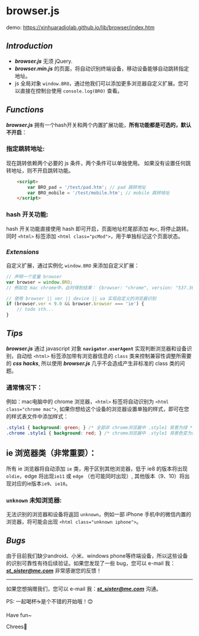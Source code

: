 # **browser.js**

demo: <https://xinhuaradiolab.github.io/lib/browser/index.htm>

## _**Introduction**_

-   _**browser.js**_ 无须 jQuery.
-   _**browser.min.js**_ 的页面，将自动识别终端设备，移动设备能够自动跳转指定地址。
-   js 全局对象 `window.BRO`，通过他我们可以添加更多浏览器自定义扩展。您可以直接在控制台使用 `console.log(BRO)` 查看。

## _**Functions**_

_**browser.js**_ 拥有一个hash开关和两个内置扩展功能，**所有功能都是可选的，默认不开启**：

### 指定跳转地址:

现在跳转依赖两个必要的 js 条件，两个条件可以单独使用。
如果没有设置任何跳转地址，则不开启跳转功能。

```html
    <script>
        var BRO_pad = '/test/pad.htm'; // pad 跳转地址
        var BRO_mobile = '/test/mobile.htm'; // mobile 跳转地址
    </script>
```

### hash 开关功能:

hash 开关功能直接使用 hash 即可开启，页面地址栏尾部添加 `#pc`, 将停止跳转。 同时 `<html>` 标签添加 `<html class="pcMod">`，用于单独标记这个页面状态。

### _**Extensions**_

自定义扩展，通过实例化 `window.BRO` 来添加自定义扩展：

```javascript
// 声明一个变量 browser
var browser = window.BRO;
// 例如在 mac chrome中，此时得到结果： {browser: "chrome", version: "537.36", device: "mac", UA: "..."}

// 使用 browser || ver || device || ua 实现自定义的浏览器识别
if (browser.ver < 9.0 && browser.browser === 'ie') {
    // todo sth...
}
```

## _**Tips**_

_**browser.js**_ 通过 javascript 对象 **`navigator.userAgent`** 实现判断浏览器和设备识别，自动给 `<html>` 标签添加带有浏览器信息的 `class` 类来控制兼容性调整所需要的 _**css hacks**_, 所以使用 _**browser.js**_ 几乎不会造成产生非标准的 class 类的问题。

### 通常情况下：

例如：mac电脑中的 chrome 浏览器，`<html>` 标签将自动识别为 `<html class="chrome mac">`, 如果你想给这个设备的浏览器设置单独的样式，即可在您的样式表文件中添加样式：

```css
.style1 { background: green; } /* 全部非 chrome浏览器中 .style1 背景为绿 */
.chrome .style1 { background: red; } /* chrome浏览器中 .style1 背景色变为红 */
```

## ie 浏览器类（**非常重要**）：

所有 ie 浏览器将自动添加 `ie` 类，用于区别其他浏览器，低于 ie8 的版本将出现 `oldie`，edge 将出现`ie11` 或 `edge` （也可能同时出现）, 其他版本（9、10）将出现对应的ie版本`ie9`、`ie10`。

### `unknown` 未知浏览器:

无法识别的浏览器和设备将返回 `unknown`，例如一部 iPhone 手机中的微信内置的浏览器，将可能会出现 `<html class="unknown iphone">`。

## _**Bugs**_

由于目前我们缺少android、小米、windows phone等终端设备，所以这些设备的识别可靠性有待后续验证。如果您发现了一些 bug，您可以 e-mail 我：_**st_sister@me.com**_ 非常感谢您的反馈！

* * *

如果您想捐赠我们，您可以 e-mail 我：_**st_sister@me.com**_ 沟通。

PS: 一起喝杯☕️是个不错的开始哦！😊

Have fun~

Chrees🍻
